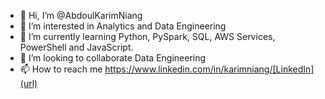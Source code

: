 - 👋 Hi, I’m @AbdoulKarimNiang
- 👀 I’m interested in Analytics and Data Engineering
- 🌱 I’m currently learning Python, PySpark, SQL, AWS Services, PowerShell and JavaScript.
- 💞️ I’m looking to collaborate Data Engineering
- 📫 How to reach me https://www.linkedin.com/in/karimniang/[LinkedIn](url) 
